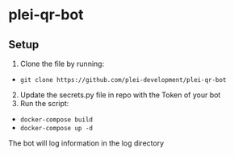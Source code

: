 # plei-qr-bot

## Setup
1. Clone the file by running:
* `git clone https://github.com/plei-development/plei-qr-bot`
2. Update the secrets.py file in repo with the Token of your bot
4. Run the script:
* `docker-compose build`
* `docker-compose up -d`

The bot will log information in the log directory